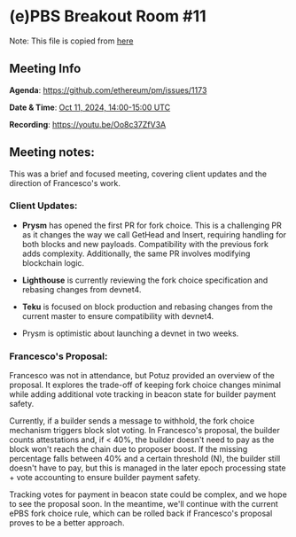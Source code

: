 # (e)PBS Breakout Room #11

Note: This file is copied from [here](https://hackmd.io/@ttsao/epbs-breakout-11)

## Meeting Info

**Agenda**: https://github.com/ethereum/pm/issues/1173

**Date & Time**: [Oct 11, 2024, 14:00-15:00 UTC](https://www.timeanddate.com/worldclock/converter.html?iso=20240213T140000&p1=1440&p2=37&p3=136&p4=237&p5=923&p6=204&p7=671&p8=16&p9=41&p10=107&p11=28)

**Recording**: https://youtu.be/Oo8c37ZfV3A

## Meeting notes:

This was a brief and focused meeting, covering client updates and the direction of Francesco's work.

### Client Updates:
* **Prysm** has opened the first PR for fork choice. This is a challenging PR as it changes the way we call GetHead and Insert, requiring handling for both blocks and new payloads. Compatibility with the previous fork adds complexity. Additionally, the same PR involves modifying blockchain logic.

* **Lighthouse** is currently reviewing the fork choice specification and rebasing changes from devnet4.

* **Teku** is focused on block production and rebasing changes from the current master to ensure compatibility with devnet4.

* Prysm is optimistic about launching a devnet in two weeks.

### Francesco's Proposal:
Francesco was not in attendance, but Potuz provided an overview of the proposal. It explores the trade-off of keeping fork choice changes minimal while adding additional vote tracking in beacon state for builder payment safety.

Currently, if a builder sends a message to withhold, the fork choice mechanism triggers block slot voting. In Francesco's proposal, the builder counts attestations and, if < 40%, the builder doesn't need to pay as the block won't reach the chain due to proposer boost. If the missing percentage falls between 40% and a certain threshold (N), the builder still doesn't have to pay, but this is managed in the later epoch processing state + vote accounting to ensure builder payment safety.

Tracking votes for payment in beacon state could be complex, and we hope to see the proposal soon. In the meantime, we'll continue with the current ePBS fork choice rule, which can be rolled back if Francesco's proposal proves to be a better approach.
